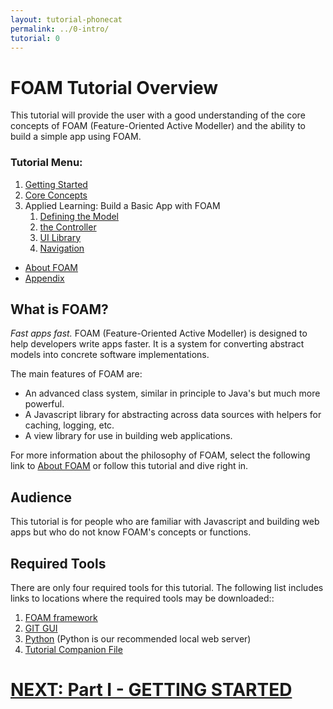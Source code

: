 ```yaml
---
layout: tutorial-phonecat
permalink: ../0-intro/
tutorial: 0
---
```


# **FOAM Tutorial Overview**

This tutorial will provide the user with a good understanding of the core concepts of FOAM (Feature-Oriented Active Modeller) and the ability to build a simple app using FOAM.  

### **Tutorial Menu:** 

1. [Getting Started](../1-gettingstarted/) 
2. [Core Concepts](../2-concepts/) 
3. Applied Learning: Build a Basic App with FOAM
     1. [Defining the Model](../3-model/)
     2. [the Controller](../4-dao/)
     3. [UI Library](../3c-UI/)
     4. [Navigation](../3d-navigation/)
* [About FOAM](/foam/../..about/)
* [Appendix](../4-appendix.md) 

## **What is FOAM?**

*Fast apps fast.* FOAM (Feature-Oriented Active Modeller) is designed to help developers write apps faster. It is a system for converting abstract models into concrete software implementations. 

The main features of FOAM are:

- An advanced class system, similar in principle to Java's but much more powerful.
- A Javascript library for abstracting across data sources with helpers for caching, logging, etc.
- A view library for use in building web applications.

For more information about the philosophy of FOAM, select the following link to [About FOAM](/foam/about/) or follow this tutorial and dive right in.

## **Audience**

This tutorial is for people who are familiar with Javascript and building web apps but who do not know FOAM's concepts or functions.

## **Required Tools**

There are only four required tools for this tutorial. The following list includes links to locations where the required tools may be downloaded::

1. [FOAM framework](https://github.com/foam-framework/foam2.git)
2. [GIT GUI](https://www.sourcetreeapp.com/)
3. [Python](https://www.python.org/downloads/) (Python is our recommended local web server)
4. [Tutorial Companion File](../bundle.zip)

# **[NEXT:  Part I - GETTING STARTED](../1-gettingstarted.md)**